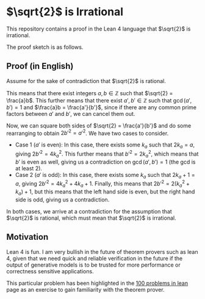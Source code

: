 # $\sqrt{2}$ is Irrational
This repository contains a proof in the Lean 4 language that $\sqrt{2}$ is irrational. 

The proof sketch is as follows. 

## Proof (in English)
Assume for the sake of contradiction that $\sqrt{2}$ is rational. 

This means that there exist integers $a, b \in \mathbb{Z}$ such that 
$\sqrt{2} = \frac{a}b$. This further means that there exist $a', b' \in \mathbb{Z}$ 
such that $\gcd(a', b') = 1$ and $\frac{a}b = \frac{a'}{b'}$, since if there are any 
common prime factors between $a'$ and $b'$, we can cancel them out. 

Now, we can square both sides of $\sqrt{2} = \frac{a'}{b'}$ and do some rearranging to obtain 
$2 {b'}^2 = {a'}^2$. We have two cases to consider. 

* Case 1 ($a'$ is even): In this case, there exists some $k_a$ such that $2 k_a = a$, giving
  $2 {b'}^2 = 4 k_a^2$. This further means that ${b'}^2 = 2 k_a^2$, which means that $b'$
  is even as well, giving us a contradiction on $\gcd(a', b') = 1$ (the gcd is at least 2). 
* Case 2 ($a'$ is odd): In this case, there exists some $k_a$ such that $2 k_a + 1 = a$, giving
  $2 {b'}^2 = 4 k_a^2 + 4 k_a + 1$. Finally, this means that $2 {b'}^2 = 2 (k_a^2 + k_a) + 1$, 
  but this means that the left hand side is even, but the right hand side is odd, giving us 
  a contradiction. 
  
In both cases, we arrive at a contradiction for the assumption that $\sqrt{2}$ is rational, 
which must mean that $\sqrt{2}$ is irrational. 

## Motivation
Lean 4 is fun. I am very bullish in the future of theorem provers such as lean 4, given that
we need quick and reliable verification in the future if the output of generative models is to 
be trusted for more performance or correctness sensitive applications. 

This particular problem has been highlighted in the 
[100 problems in lean](https://leanprover-community.github.io/100.html) page as an exercise 
to gain familiarity with the theorem prover. 

